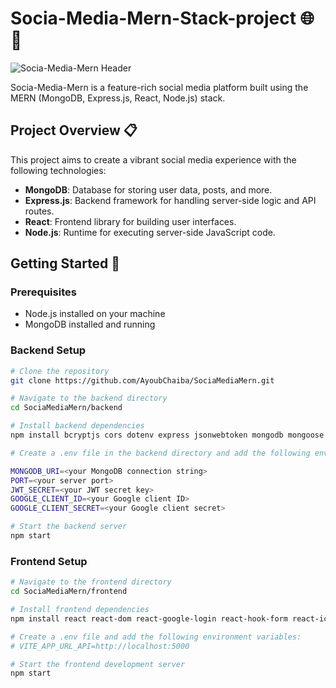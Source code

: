 # Socia-Media-Mern-Stack-project 🌐🚀

![Socia-Media-Mern Header](https://i.postimg.cc/tCLrc6zj/Untitled-1.png)

Socia-Media-Mern is a feature-rich social media platform built using the MERN (MongoDB, Express.js, React, Node.js) stack.

## Project Overview 📋

This project aims to create a vibrant social media experience with the following technologies:

- **MongoDB**: Database for storing user data, posts, and more.
- **Express.js**: Backend framework for handling server-side logic and API routes.
- **React**: Frontend library for building user interfaces.
- **Node.js**: Runtime for executing server-side JavaScript code.

## Getting Started 🚀

### Prerequisites
- Node.js installed on your machine
- MongoDB installed and running

### Backend Setup
```bash
# Clone the repository
git clone https://github.com/AyoubChaiba/SociaMediaMern.git

# Navigate to the backend directory
cd SociaMediaMern/backend

# Install backend dependencies
npm install bcryptjs cors dotenv express jsonwebtoken mongodb mongoose multer nodemon sharp-multer

# Create a .env file in the backend directory and add the following environment variables:

MONGODB_URI=<your MongoDB connection string>
PORT=<your server port>
JWT_SECRET=<your JWT secret key>
GOOGLE_CLIENT_ID=<your Google client ID>
GOOGLE_CLIENT_SECRET=<your Google client secret>

# Start the backend server
npm start
```
### Frontend Setup
```bash
# Navigate to the frontend directory
cd SociaMediaMern/frontend

# Install frontend dependencies
npm install react react-dom react-google-login react-hook-form react-icons react-infinite-scroll-component react-lazy-load-image-component react-redux react-toastify redux-thunk yup axios @reduxjs/toolkit

# Create a .env file and add the following environment variables:
# VITE_APP_URL_API=http://localhost:5000

# Start the frontend development server
npm start
```
